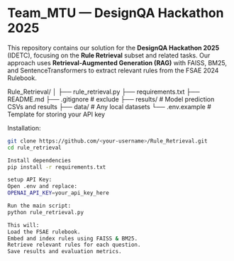 # Team_MTU — DesignQA Hackathon 2025

This repository contains our solution for the **DesignQA Hackathon 2025** (IDETC), focusing on the **Rule Retrieval** subset and related tasks.
 Our approach uses **Retrieval-Augmented Generation (RAG)** with FAISS, BM25, and SentenceTransformers to extract relevant rules from the FSAE 2024 Rulebook.

Rule_Retrieval/
│
├── rule_retrieval.py 
├── requirements.txt 
├── README.md
├── .gitignore # exclude
├── results/ # Model prediction CSVs and results
├── data/ # Any local datasets 
└── .env.example # Template for storing your API key

Installation:
```bash
git clone https://github.com/<your-username>/Rule_Retrieval.git
cd rule_retrieval

Install dependencies
pip install -r requirements.txt

setup API Key:
Open .env and replace:
OPENAI_API_KEY=your_api_key_here

Run the main script:
python rule_retrieval.py

This will:
Load the FSAE rulebook.
Embed and index rules using FAISS & BM25.
Retrieve relevant rules for each question.
Save results and evaluation metrics.

